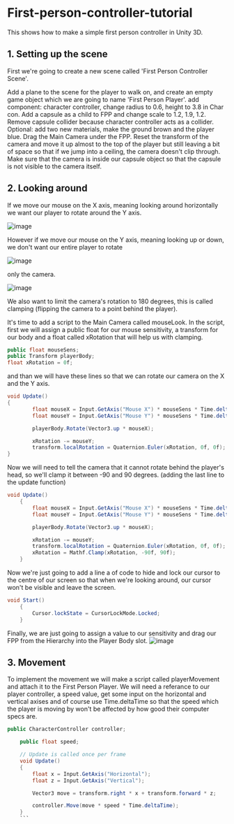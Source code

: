 # First-person-controller-tutorial

This shows how to make a simple first person controller in Unity 3D.

## 1. Setting up the scene

First we're going to create a new scene called 'First Person Controller Scene'.

Add a plane to the scene for the player to walk on, and create an empty game object which we are going to name 'First Person Player'.
add component: character controller, change radius to 0.6, height to 3.8 in Char con.
Add a capsule as a child to FPP and change scale to 1.2, 1.9, 1.2. Remove capsule collider because character controller acts as a collider.
Optional: add two new materials, make the ground brown and the player blue.
Drag the Main Camera under the FPP. Reset the transform of the camera and move it up almost to the top of the player but still leaving a bit of space so that if we jump into a ceiling, the camera doesn't clip through. Make sure that the camera is inside our capsule object so that the capsule is not visible to the camera itself.

## 2. Looking around

If we move our mouse on the X axis, meaning looking around horizontally we want our player to rotate around the Y axis.

![image](https://user-images.githubusercontent.com/79841064/195070189-b084a72a-4ccb-40ef-92bc-111cef569c98.png)

However if we move our mouse on the Y axis, meaning looking up or down, we don't want our entire player to rotate

![image](https://user-images.githubusercontent.com/79841064/195070828-61cf84f0-f0d2-41d2-afac-dd3dd6e18b33.png) 

only the camera.

![image](https://user-images.githubusercontent.com/79841064/195071112-8c679eaa-0267-4c59-920c-b3631f83ccee.png)


We also want to limit the camera's rotation to 180 degrees, this is called clamping (flipping the camera to a point behind the player).

It's time to add a script to the Main Camera called mouseLook.
In  the script, first we will assign a public float for our mouse sensitivity, a transform for our body and a float called xRotation that will help us with clamping.
```.cs
public float mouseSens;
public Transform playerBody;
float xRotation = 0f;
```
and than we will have these lines so that we can rotate our camera on the X and the Y axis.
```.cs
void Update()
{
        float mouseX = Input.GetAxis("Mouse X") * mouseSens * Time.deltaTime;
        float mouseY = Input.GetAxis("Mouse Y") * mouseSens * Time.deltaTime;

        playerBody.Rotate(Vector3.up * mouseX);

        xRotation -= mouseY;
        transform.localRotation = Quaternion.Euler(xRotation, 0f, 0f);
}        
```
Now we will need to tell the camera that it cannot rotate behind the player's head, so we'll clamp it between -90 and 90 degrees. (adding the last line to the update function)
```.cs
void Update()
    {
        float mouseX = Input.GetAxis("Mouse X") * mouseSens * Time.deltaTime;
        float mouseY = Input.GetAxis("Mouse Y") * mouseSens * Time.deltaTime;

        playerBody.Rotate(Vector3.up * mouseX);

        xRotation -= mouseY;
        transform.localRotation = Quaternion.Euler(xRotation, 0f, 0f);
        xRotation = Mathf.Clamp(xRotation, -90f, 90f);
    }
```
Now we're just going to add a line a of code to hide and lock our cursor to the centre of our screen so that when we're looking around, our cursor won't be visible and leave the screen.
```.cs
void Start()
    {
        Cursor.lockState = CursorLockMode.Locked;
    }
```
Finally, we are just going to assign a value to our sensitivity and drag our FPP from the Hierarchy into the Player Body slot.
![image](https://user-images.githubusercontent.com/79841064/196407291-10a7c1a9-7738-4399-a90f-b8b1bfd2d1fa.png)

## 3. Movement

To implement the movement we will make a script called playerMovement and attach it to the First Person Player. We will need a referance to our player controller, a speed value, get some input on the horizontal and vertical axises and of course use Time.deltaTime so that the speed which the player is moving by won't be affected by how good their computer specs are.
```cs
public CharacterController controller;

    public float speed;

    // Update is called once per frame
    void Update()
    {
        float x = Input.GetAxis("Horizontal");
        float z = Input.GetAxis("Vertical");

        Vector3 move = transform.right * x + transform.forward * z;

        controller.Move(move * speed * Time.deltaTime);
    }
    ```
